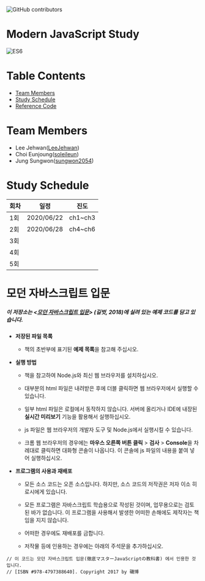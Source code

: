 ![GitHub contributors](https://img.shields.io/github/contributors/Alpha-ka-js/Modern-jS?&color=brightgreen)
![<Languages>](https://img.shields.io/github/languages/count/Alpha-ka-JS/Modern-JS?&color=brightgreen)
![<TopLanguages>](https://img.shields.io/github/languages/top/Alpha-ka-JS/Modern-JS?&color=brightgreen)
![<repoSize>](https://img.shields.io/github/repo-size/Alpha-ka-JS/Modern-JS)
![<CommitActivity>](https://img.shields.io/github/commit-activity/m/Alpha-ka-JS/Modern-JS)
![<LastCommit>](https://img.shields.io/github/last-commit/Alpha-ka-JS/Modern-JS)
 
# Modern JavaScript Study
![ES6](https://jaeyeophan.github.io/images/javascript_es6.png)


# Table Contents
* [Team Members](#team-members)
* [Study Schedule](#study-schedule)
* [Reference Code](#reference-code)

# <a name="team-members"></a>Team Members
* Lee Jehwan([LeeJehwan](https://github.com/LeeJehwan))
* Choi Eunjoung([soleileun](https://github.com/soleileun))
* Jung Sungwon([sungwon2054](https://github.com/sungwon2054))

# <a name="study-schedule"></a>Study Schedule
회차 | 일정 | 진도
------|------|-----
1회|2020/06/22|ch1~ch3
2회|2020/06/28|ch4~ch6
3회| |
4회| |
5회| |


# <a name="reference-code"></a>모던 자바스크립트 입문

##### 이 저장소는 <[모던 자바스크립트 입문](https://github.com/gilbutITbook/006960)> (길벗, 2018)에 실려 있는 예제 코드를 담고 있습니다.


- **저장된 파일 목록**

  - 책의 초반부에 표기된 **예제 목록**을 참고해 주십시오.

- **실행 방법**

  - 책을 참고하여 Node.js와 최신 웹 브라우저를 설치하십시오.

  - 대부분의 html 파일은 내려받은 후에 더블 클릭하면 웹 브라우저에서 실행할 수 있습니다.

  - 일부 html 파일은 로컬에서 동작하지 않습니다. 서버에 올리거나 IDE에 내장된 **실시간 미리보기** 기능을 활용해서 실행하십시오.

  - js 파일은 웹 브라우저의 개발자 도구 및 Node.js에서 실행시킬 수 있습니다.

  - 크롬 웹 브라우저의 경우에는 **마우스 오른쪽 버튼 클릭** > **검사** > **Console**을 차례대로 클릭하면 대화형 콘솔이 나옵니다. 이 콘솔에 js 파일의 내용을 붙여 넣어 실행하십시오.

- **프로그램의 사용과 재배포**

  - 모든 소스 코드는 오픈 소스입니다. 하지만, 소스 코드의 저작권은 저자 이소 히로시에게 있습니다.
  
  - 모든 프로그램은 자바스크립트 학습용으로 작성된 것이며, 업무용으로는 검토된 바가 없습니다. 이 프로그램을 사용해서 발생한 어떠한 손해에도 제작자는 책임을 지지 않습니다.

  - 어떠한 경우에도 재배포를 금합니다.
  
  - 저작물 등에 인용하는 경우에는 아래의 주석문을 추가하십시오.

```
// 이 코드는 모던 자바스크립트 입문(徹底マスターJavaScriptの教科書) 에서 인용한 것입니다.  
// [ISBN #978-4797388640]. Copyright 2017 by 磯博
```
